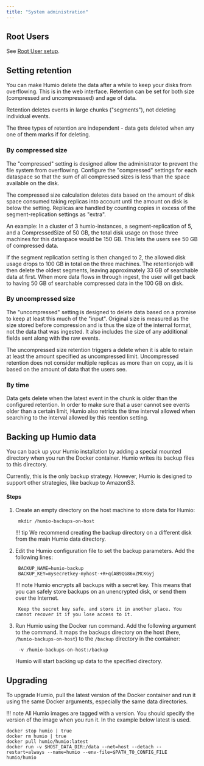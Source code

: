 ```yaml
---
title: "System administration"
---
```



## Root Users

See [Root User setup](/installation/authentication.md#root-user).

## Setting retention

You can make Humio delete the data after a while to keep your disks from overflowing.
This is in the web interface. Retention can be set for both size (compressed and uncompresssed) and age of data.

Retention deletes events in large chunks ("segments"), not deleting individual events.

The three types of retention are independent - data gets deleted when any one of them marks if for deleting.

### By compressed size

The "compressed" setting is designed allow the administrator to prevent the file system from overflowing.
Configure the "compressed" settings for each dataspace so that the sum of all compressed sizes is less than the space available on the disk.

The compressed size calculation deletes data based on the amount of disk space consumed taking replicas into account
until the amount on disk is below the setting. Replicas are handled by counting copies in excess of the segment-replication settings as "extra".

An example: In a cluster of 3 humio-instances, a segment-replication of 5, and a CompressedSize of 50 GB,
the total disk usage on those three machines for this dataspace would be 150 GB. This lets the users see 50 GB of compressed data.

If the segment replication setting is then changed to 2, the allowed disk usage drops to 100 GB in total on the three machines.
The retentionjob will then delete the oldest segments, leaving approximately 33 GB of searchable data at first.
When more data flows in through ingest, the user will get back to having 50 GB of searchable compressed data in the 100 GB on disk.

### By uncompressed size
The "uncompressed" setting is designed to delete data based on a promise to keep at least this much of the "input".
Original size is measured as the size stored before compression and is thus the size of the internal format,
not the data that was ingested. It also includes the size of any additional fields sent along with the raw events.

The uncompressed size retention triggers a delete when it is able to retain at least the amount specified as uncompressed limit.
Uncompressed retention does not consider multiple replicas as more than on copy, as it is based on the amount of data that the users see.

### By time

Data gets delete when the latest event in the chunk is older than the configured retention.
In order to make sure that a user cannot see events older than a certain limit, Humio also retricts the time interval allowed when searching to
the interval allowed by this reention setting.

## Backing up Humio data

You can back up your Humio installation by adding a special mounted directory when you run the Docker container. Humio writes its backup files to this directory.

Currently, this is the only backup strategy. However, Humio is designed to support other strategies, like backup to AmazonS3.

#### Steps

1. Create an empty directory on the host machine to store data for Humio:
        
        mkdir /humio-backups-on-host

    !!! tip
        We recommend creating the backup directory on a different disk from the main Humio data directory.

2. Edit the Humio configuration file to set the backup parameters. Add the following lines:

        BACKUP_NAME=humio-backup
        BACKUP_KEY=mysecretkey-myhost-+R+q(AB9QG86xZMCKGyj

    !!! note
        Humio encrypts all backups with a secret key. This means that you can safely store backups on an unencrypted disk, or send them over the Internet.

        Keep the secret key safe, and store it in another place. You cannot recover it if you lose access to it.

3. Run Humio using the Docker run command. Add the following argument to the command. It maps the backups directory on the host (here, `/humio-backups-on-host`) to the `/backup` directory in the container:

        -v /humio-backups-on-host:/backup

    Humio will start backing up data to the specified directory.


## Upgrading

To upgrade Humio, pull the latest version of the Docker container and run it using the same Docker arguments, especially the same data directories.

!!! note
    All Humio images are tagged with a version. You should specify the version of the image when you run it. In the example below latest is used.

```
docker stop humio | true
docker rm humio | true
docker pull humio/humio:latest
docker run -v $HOST_DATA_DIR:/data --net=host --detach --restart=always --name=humio --env-file=$PATH_TO_CONFIG_FILE humio/humio
```
